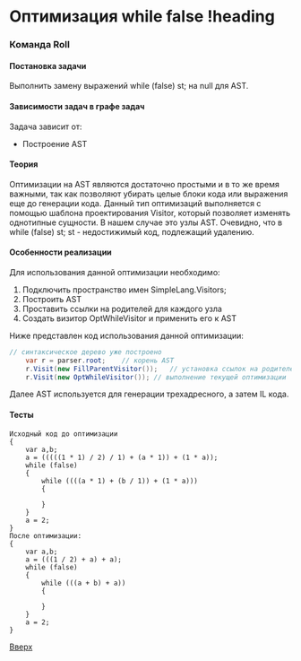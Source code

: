 # Оптимизация while false !heading

### Команда Roll

#### Постановка задачи
Выполнить замену выражений while (false) st; на null для AST.

#### Зависимости задач в графе задач

Задача зависит от:
* Построение AST

#### Теория
Оптимизации на AST являются достаточно простыми и в то же время важными, так как позволяют убирать целые блоки кода или выражения еще до генерации кода. Данный тип оптимизаций выполняется с помощью шаблона проектирования Visitor, который позволяет изменять однотипные сущности. В нашем случае это узлы AST. Очевидно, что в while (false) st; st - недостижимый код, подлежащий удалению.


#### Особенности реализации
Для использования данной оптимизации необходимо:
1. Подключить пространство имен SimpleLang.Visitors;
2. Построить AST
3. Проставить ссылки на родителей для каждого узла
4. Создать визитор OptWhileVisitor и применить его к AST

Ниже представлен код использования данной оптимизации:
```csharp
// синтаксическое дерево уже построено
	var r = parser.root;	// корень AST
	r.Visit(new FillParentVisitor());	// установка ссылок на родителей на AST
	r.Visit(new OptWhileVisitor());	// выполнение текущей оптимизации
```
Далее AST используется для генерации трехадресного, а затем IL кода.


#### Тесты
```
Исходный код до оптимизации
{
    var a,b;
    a = (((((1 * 1) / 2) / 1) + (a * 1)) + (1 * a));
    while (false)
    {
        while ((((a * 1) + (b / 1)) + (1 * a)))
        {

        }
    }
    a = 2;
}
После оптимизации:
{
    var a,b;
    a = (((1 / 2) + a) + a);
    while (false)
    {
        while (((a + b) + a))
        {

        }
    }
    a = 2;
}
```

[Вверх](#содержание)